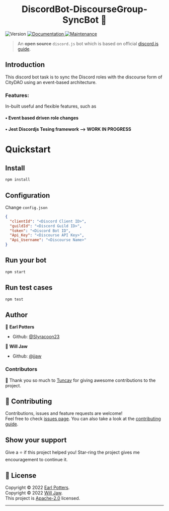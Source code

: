 <h1 align="center"> DiscordBot-DiscourseGroup-SyncBot 👋</h1>
<p>
  <img alt="Version" src="https://img.shields.io/badge/version-v1.0-blue.svg?cacheSeconds=2592000" />
  <a href="https://github.com/NamVr/DiscordBot-Template#readme" target="_blank">
    <img alt="Documentation" src="https://img.shields.io/badge/documentation-no-red.svg" />
  </a>
  <a href="https://github.com/NamVr/DiscordBot-Template/graphs/commit-activity" target="_blank">
    <img alt="Maintenance" src="https://img.shields.io/badge/Maintained%3F-yes-green.svg" />
  </a>
</p>

> An **open source** `discord.js` bot which is based on official [discord.js guide](https://discordjs.guide/).


## Introduction
This discord bot task is to sync the Discord roles with the discourse form of CityDAO using an event-based architecture.


### Features:

In-built useful and flexible features, such as

#### • **Event based driven role changes**

#### • **Jest Discordjs Tesing framework** --> WORK IN PROGRESS


# Quickstart

## Install

```sh
npm install
```

## Configuration
Change `config.json`
```json
{
  "clientId": "<Discord Client ID>",
  "guildId": "<Discord Guild ID>",
  "token": "<Discord Bot ID",
  "Api_Key": "<Discourse API Key>",
  "Api_Username": "<Discourse Name>"
}
```

## Run your bot

```sh
npm start
```

## Run test cases

```sh
npm test
```

## Author

👤 **Earl Potters**

- Github: [@Slyracoon23](https://github.com/Slyracoon23) 

👤 **Will Jaw**

- Github: [@jjaw](https://github.com/jjaw)

### Contributors

👤 Thank you so much to [Tuncay](https://github.com/trkaplan) for giving awesome contributions to the project.

## 🤝 Contributing

Contributions, issues and feature requests are welcome!<br />Feel free to check [issues page](https://github.com/Slyracoon23/DiscordBot-Discourse-Sync/issues). You can also take a look at the [contributing guide](https://github.com/Slyracoon23/DiscordBot-Discourse-Sync/blob/master/CONTRIBUTING.md).

## Show your support

Give a ⭐️ if this project helped you! Star-ring the project gives me encouragement to continue it.

## 📝 License

Copyright © 2022 [Earl Potters](https://github.com/Slyracoon23).<br />
Copyright © 2022 [Will Jaw](https://github.com/jjaw).<br />
This project is [Apache-2.0](LICENSE) licensed.

---

